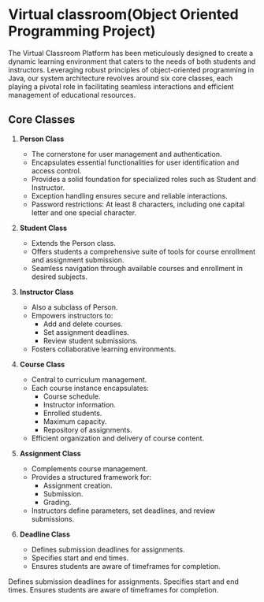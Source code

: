 # Virtual classroom(Object Oriented Programming Project)


The Virtual Classroom Platform has been meticulously designed to create a dynamic learning environment that caters to the needs of both students and instructors. Leveraging robust principles of object-oriented programming in Java, our system architecture revolves around six core classes, each playing a pivotal role in facilitating seamless interactions and efficient management of educational resources.

## Core Classes

1. **Person Class**
   - The cornerstone for user management and authentication.
   - Encapsulates essential functionalities for user identification and access control.
   - Provides a solid foundation for specialized roles such as Student and Instructor.
   - Exception handling ensures secure and reliable interactions.
   - Password restrictions: At least 8 characters, including one capital letter and one special character.

2. **Student Class**
   - Extends the Person class.
   - Offers students a comprehensive suite of tools for course enrollment and assignment submission.
   - Seamless navigation through available courses and enrollment in desired subjects.

3. **Instructor Class**
   - Also a subclass of Person.
   - Empowers instructors to:
     - Add and delete courses.
     - Set assignment deadlines.
     - Review student submissions.
   - Fosters collaborative learning environments.

4. **Course Class**
   - Central to curriculum management.
   - Each course instance encapsulates:
     - Course schedule.
     - Instructor information.
     - Enrolled students.
     - Maximum capacity.
     - Repository of assignments.
   - Efficient organization and delivery of course content.

5. **Assignment Class**
   - Complements course management.
   - Provides a structured framework for:
     - Assignment creation.
     - Submission.
     - Grading.
   - Instructors define parameters, set deadlines, and review submissions.

6. **Deadline Class**
   - Defines submission deadlines for assignments.
   - Specifies start and end times.
   - Ensures students are aware of timeframes for completion.

Defines submission deadlines for assignments.
Specifies start and end times.
Ensures students are aware of timeframes for completion.
